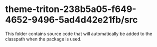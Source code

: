 # theme-triton-238b5a05-f649-4652-9496-5ad4d42e21fb/src

This folder contains source code that will automatically be added to the classpath when
the package is used.
